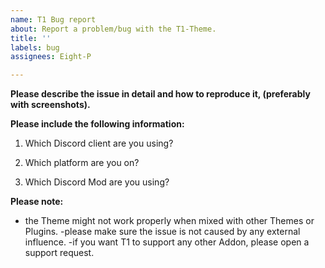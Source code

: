```yaml
---
name: T1 Bug report
about: Report a problem/bug with the T1-Theme.
title: ''
labels: bug
assignees: Eight-P

---
```


**Please describe the issue in detail and how to reproduce it, (preferably with screenshots).**

**Please include the following information:**

1. Which Discord client are you using?


2. Which platform are you on?


3. Which Discord Mod are you using?

**Please note:**

* the Theme might not work properly when mixed with other Themes or Plugins.
-please make sure the issue is not caused by any external influence.
-if you want T1 to support any other Addon, please open a support request.
